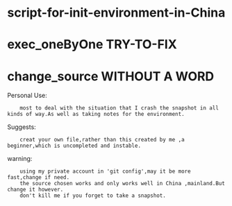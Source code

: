 # script-for-init-environment-in-China   
# exec_oneByOne TRY-TO-FIX
# change_source WITHOUT A WORD

Personal Use:
        
        most to deal with the situation that I crash the snapshot in all kinds of way.As well as taking notes for the environment.
        
Suggests:
        
        creat your own file,rather than this created by me ,a beginner,which is uncompleted and instable.

warning:

        using my private account in 'git config',may it be more fast,change if need. 
        the source chosen works and only works well in China ,mainland.But change it however. 
        don't kill me if you forget to take a snapshot.
